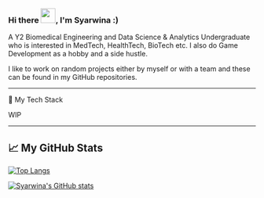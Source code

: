 ### Hi there <img src="https://raw.githubusercontent.com/MartinHeinz/MartinHeinz/master/wave.gif" width="30px">, I'm Syarwina :)

A Y2 Biomedical Engineering and Data Science & Analytics Undergraduate who is interested in MedTech, HealthTech, BioTech etc. I also do Game Development as a hobby and a side hustle. 

I like to work on random projects either by myself or with a team and these can be found in my GitHub repositories. 

---

🧰 My Tech Stack

WIP

---

## &#x1f4c8; My GitHub Stats

[![Top Langs](https://github-readme-stats.vercel.app/api/top-langs/?username=syarwinaaa09&hide=java,html,css&theme=radical)](https://github.com/anuraghazra/github-readme-stats)

[![Syarwina's GitHub stats](https://github-readme-stats.vercel.app/api?username=syarwinaaa09&theme=radical)](https://github.com/anuraghazra/github-readme-stats)
